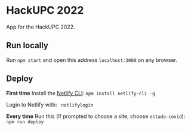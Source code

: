 # HackUPC 2022

App for the HackUPC 2022.

## Run locally

Run `npm start` and open this address `localhost:3000` on any browser.

## Deploy

**First time**
Install the [Netlify CLI](https://docs.netlify.com/cli/get-started/):
`npm install netlify-cli -g`

Login to Netlify with:
` netlifylogin`

**Every time**
Run this (If prompted to choose a site, choose `estado-covid`):
`npm run deploy`
